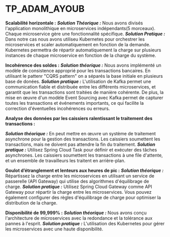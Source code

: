 # TP_ADAM_AYOUB
 
**Scalabilité horizontale :** 
***Solution Théorique :***
Nous avons divisés l'application monolithique en microservices indépendants(5 morceaux). 
Chaque microservice gère une fonctionnalité spécifique. 
***Solution Pratique :***
Dans notre cas nous avons utiliseu Kubernetes pour orchestrer les microservices et scaler automatiquement en fonction de la demande. Kubernetes permettra de répartir automatiquement la charge sur plusieurs instances de chaque microservice en fonction de la charge du système.

**Incohérence des soldes :**
***Solution théorique :***
Nous avons implémenté un modèle de consistence approprié pour les transactions bancaires. En utilisant le pattenr "CQRS pattern" on a séparés la base initiale en plusieurs base de donées.
***Solution pratique :*** 
L'utilisation de Kafka permet une communication fiable et distribuée entre les différents microservices, et garantit que les transactions sont traitées de manière cohérente. De plus, la mise en œuvre d'un modèle Event Sourcing avec Kafka permet de capturer toutes les transactions et événements importants, ce qui facilite la correction d'éventuelles incohérences ou erreurs.

**Analyse des données par les caissiers ralentissant le traitement des transactions :**

***Solution théorique :***
En peut mettre en œuvre un système de traitement asynchrone pour la gestion des transactions. Les caissiers soumettent les transactions, mais ne doivent pas attendre la fin du traitement.
***Solution pratique :*** 
Utilisez Spring Cloud Task pour définir et exécuter des tâches asynchrones. Les caissiers soumettent les transactions à une file d'attente, et un ensemble de travailleurs les traitent en arrière-plan.

**Goulot d’étranglement et lenteurs aux heures de pic :**
***Solution théorique :*** 
Répartissez la charge entre les microservices en utilisant un service de passerelle (API Gateway) qui utilise des algorithmes d'équilibrage de charge.
***Solution pratique :*** 
Utilisez Spring Cloud Gateway comme API Gateway pour répartir la charge entre les microservices. Vous pouvez également configurer des règles d'équilibrage de charge pour optimiser la distribution de la charge.

**Disponibilité de 99,999% :**
***Solution théorique :*** 
Nous avons conçu l'architecture de microservices avec la redondance et la tolérance aux pannes à l'esprit.
***Solution pratique :*** 
L'utilisation des Kubernetes pour gérer les microservices avec une haute disponibilité.


